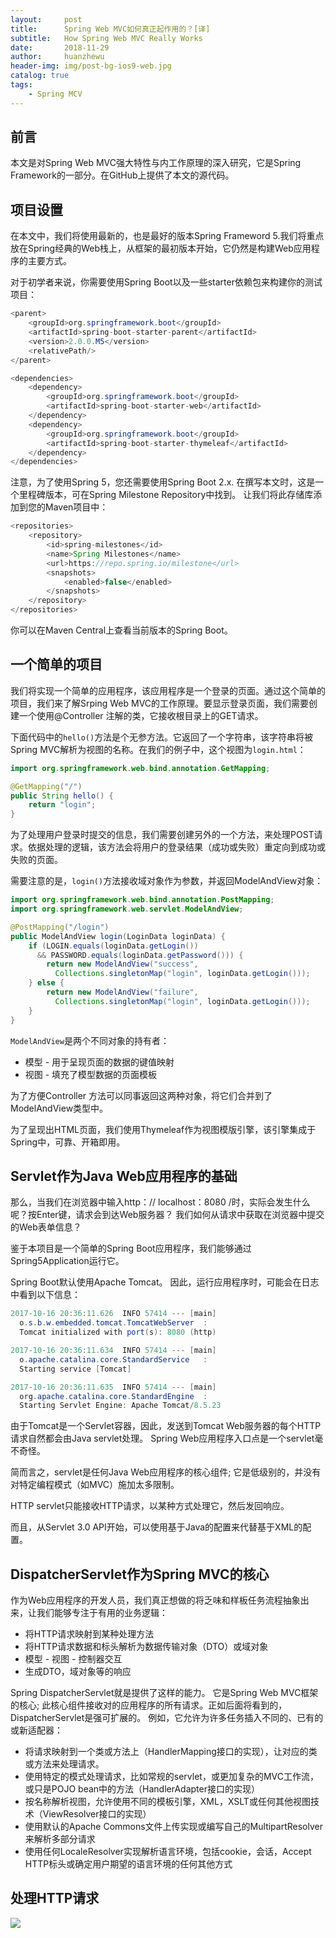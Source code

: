 ```yaml
---
layout:     post
title:      Spring Web MVC如何真正起作用的？[译]
subtitle:   How Spring Web MVC Really Works
date:       2018-11-29
author:     huanzhewu
header-img: img/post-bg-ios9-web.jpg
catalog: true
tags:
    - Spring MCV
---
```


## 前言
本文是对Spring Web MVC强大特性与内工作原理的深入研究，它是Spring Framework的一部分。在GitHub上提供了本文的源代码。

## 项目设置
在本文中，我们将使用最新的，也是最好的版本Spring Frameword 5.我们将重点放在Spring经典的Web栈上，从框架的最初版本开始，它仍然是构建Web应用程序的主要方式。

对于初学者来说，你需要使用Spring Boot以及一些starter依赖包来构建你的测试项目：
```java
<parent>
    <groupId>org.springframework.boot</groupId>
    <artifactId>spring-boot-starter-parent</artifactId>
    <version>2.0.0.M5</version>
    <relativePath/>
</parent>

<dependencies>
    <dependency>
        <groupId>org.springframework.boot</groupId>
        <artifactId>spring-boot-starter-web</artifactId>
    </dependency>
    <dependency>
        <groupId>org.springframework.boot</groupId>
        <artifactId>spring-boot-starter-thymeleaf</artifactId>
    </dependency>
</dependencies>
```
注意，为了使用Spring 5，您还需要使用Spring Boot 2.x. 在撰写本文时，这是一个里程碑版本，可在Spring Milestone Repository中找到。 让我们将此存储库添加到您的Maven项目中：
```java
<repositories>
    <repository>
        <id>spring-milestones</id>
        <name>Spring Milestones</name>
        <url>https://repo.spring.io/milestone</url>
        <snapshots>
            <enabled>false</enabled>
        </snapshots>
    </repository>
</repositories>
```
你可以在Maven Central上查看当前版本的Spring Boot。

## 一个简单的项目
我们将实现一个简单的应用程序，该应用程序是一个登录的页面。通过这个简单的项目，我们来了解Srping Web MVC的工作原理。要显示登录页面，我们需要创建一个使用@Controller 注解的类，它接收根目录上的GET请求。

下面代码中的`hello()`方法是个无参方法。它返回了一个字符串，该字符串将被Spring MVC解析为视图的名称。在我们的例子中，这个视图为`login.html`：
```java
import org.springframework.web.bind.annotation.GetMapping;

@GetMapping("/")
public String hello() {
    return "login";
}
```
为了处理用户登录时提交的信息，我们需要创建另外的一个方法，来处理POST请求。依据处理的逻辑，该方法会将用户的登录结果（成功或失败）重定向到成功或失败的页面。

需要注意的是，`login()`方法接收域对象作为参数，并返回ModelAndView对象：
```java
import org.springframework.web.bind.annotation.PostMapping;
import org.springframework.web.servlet.ModelAndView;

@PostMapping("/login")
public ModelAndView login(LoginData loginData) {
    if (LOGIN.equals(loginData.getLogin()) 
      && PASSWORD.equals(loginData.getPassword())) {
        return new ModelAndView("success", 
          Collections.singletonMap("login", loginData.getLogin()));
    } else {
        return new ModelAndView("failure", 
          Collections.singletonMap("login", loginData.getLogin()));
    }
}
```
`ModelAndView`是两个不同对象的持有者：
- 模型 - 用于呈现页面的数据的键值映射
- 视图 - 填充了模型数据的页面模板

为了方便Controller 方法可以同事返回这两种对象，将它们合并到了ModelAndView类型中。

为了呈现出HTML页面，我们使用Thymeleaf作为视图模版引擎，该引擎集成于Spring中，可靠、开箱即用。

## Servlet作为Java Web应用程序的基础
那么，当我们在浏览器中输入http：// localhost：8080 /时，实际会发生什么呢？按Enter键，请求会到达Web服务器？ 我们如何从请求中获取在浏览器中提交的Web表单信息？

鉴于本项目是一个简单的Spring Boot应用程序，我们能够通过Spring5Application运行它。

Spring Boot默认使用Apache Tomcat。 因此，运行应用程序时，可能会在日志中看到以下信息：
```java
2017-10-16 20:36:11.626  INFO 57414 --- [main] 
  o.s.b.w.embedded.tomcat.TomcatWebServer  : 
  Tomcat initialized with port(s): 8080 (http)

2017-10-16 20:36:11.634  INFO 57414 --- [main] 
  o.apache.catalina.core.StandardService   : 
  Starting service [Tomcat]

2017-10-16 20:36:11.635  INFO 57414 --- [main] 
  org.apache.catalina.core.StandardEngine  : 
  Starting Servlet Engine: Apache Tomcat/8.5.23
```
由于Tomcat是一个Servlet容器，因此，发送到Tomcat Web服务器的每个HTTP请求自然都会由Java servlet处理。 Spring Web应用程序入口点是一个servlet毫不奇怪。

简而言之，servlet是任何Java Web应用程序的核心组件; 它是低级别的，并没有对特定编程模式（如MVC）施加太多限制。

HTTP servlet只能接收HTTP请求，以某种方式处理它，然后发回响应。

而且，从Servlet 3.0 API开始，可以使用基于Java的配置来代替基于XML的配置。

## DispatcherServlet作为Spring MVC的核心
作为Web应用程序的开发人员，我们真正想做的将乏味和样板任务流程抽象出来，让我们能够专注于有用的业务逻辑：

- 将HTTP请求映射到某种处理方法
- 将HTTP请求数据和标头解析为数据传输对象（DTO）或域对象
- 模型 - 视图 - 控制器交互
- 生成DTO，域对象等的响应

Spring DispatcherServlet就是提供了这样的能力。 它是Spring Web MVC框架的核心; 此核心组件接收对的应用程序的所有请求。正如后面将看到的，DispatcherServlet是强可扩展的。 例如，它允许为许多任务插入不同的、已有的或新适配器：

- 将请求映射到一个类或方法上（HandlerMapping接口的实现），让对应的类或方法来处理请求。
- 使用特定的模式处理请求，比如常规的servlet，或更加复杂的MVC工作流，或只是POJO bean中的方法（HandlerAdapter接口的实现）
- 按名称解析视图，允许使用不同的模板引擎，XML，XSLT或任何其他视图技术（ViewResolver接口的实现）
- 使用默认的Apache Commons文件上传实现或编写自己的MultipartResolver来解析多部分请求
- 使用任何LocaleResolver实现解析语言环境，包括cookie，会话，Accept HTTP标头或确定用户期望的语言环境的任何其他方式

## 处理HTTP请求


![](http://ww2.sinaimg.cn/large/7853084cgw1fa3cqnu8s2g207i0dc4qp.gif)



